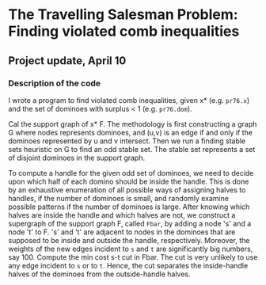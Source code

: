 # The Travelling Salesman Problem: Finding violated comb inequalities
## Project update, April 10

### Description of the code
I wrote a program to find violated comb inequalities, given x* (e.g. `pr76.x`) and the set of dominoes with surplus < 1 (e.g. `pr76.dom`). 

Cal the support graph of x* F. The methodology is first constructing a graph G where nodes represents dominoes, and (u,v) is an edge if and only if the dominoes represented by u and v intersect.  Then we run a finding stable sets heuristic on G to find an odd stable set. The stable set represents a set of disjoint dominoes in the support  graph. 

To compute a handle for the given odd set of dominoes, we need to decide upon which half of each domino should be inside the handle. This is done by an exhaustive enumeration of all possible ways of assigning halves to handles, if the number of dominoes is small, and randomly examine possible patterns if the number of dominoes is large.    After knowing which halves are inside the handle and which halves are not, we construct a supergraph of the support graph F, called `Fbar`, by adding a node 's' and a node 't' to F. 's' and 't' are adjacent to  nodes in the dominoes that are supposed to be inside and outside the handle, respectively. Moreover, the weights of the new edges incident to `s` and `t` are significantly big numbers, say 100.  Compute the min cost s-t cut in Fbar. The cut is very unlikely to use any edge incident to `s` or to `t`. Hence, the cut separates the inside-handle halves of the dominoes from the outside-handle halves.    
